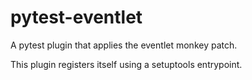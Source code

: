 # pytest-eventlet

A pytest plugin that applies the eventlet monkey patch.

This plugin registers itself using a setuptools entrypoint.
